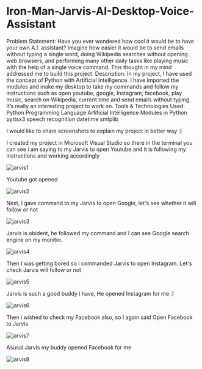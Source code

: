 # Iron-Man-Jarvis-AI-Desktop-Voice-Assistant
Problem Statement:
Have you ever wondered how cool it would be to have your own A.I. assistant? Imagine how easier it would be to send emails without typing a single word, doing Wikipedia searches without opening web browsers, and performing many other daily tasks like playing music with the help of a single voice command. This thought in my mind addressed me to build this project.
Description: 
In my project, I have used the concept of Python with Artificial Intelligence. I have imported the modules and make my desktop to take my commands and follow my instructions such as open youtube, google, Instagram, facebook, play music, search on Wikipedia, current time and send emails without typing. It’s really an interesting project to work on.
Tools & Technologies Used:
Python Programming Language
Artificial Intelligence Modules in Python 
pyttsx3
speech recognition 
datetime 
smtplib

I would like to share screenshots to explain my project in better way :)

I created my project in Microsoft Visual Studio so there in the terminal you can see i am saying to my Jarvis to open Youtube and it is following my instructions and working accordingly 

![jarvis1](https://user-images.githubusercontent.com/87376487/127761178-9e7b27f6-0b2f-42e8-9548-5f3856cabe3f.png)

Youtube got opened 

![jarvis2](https://user-images.githubusercontent.com/87376487/127761214-5ee76347-a987-4d09-82d0-ac5f620ce0d5.png)

Next, I gave command to my Jarvis to open Google, let's see whether it will follow or not 

![jarvis3](https://user-images.githubusercontent.com/87376487/127761252-1685cfd7-8f4b-4ce8-981b-bbeeadd3b0b2.png)

Jarvis is obident, he followed my command and I can see Google search engine on my monitor.

![jarvis4](https://user-images.githubusercontent.com/87376487/127761284-d1774cec-8bad-41d3-a045-46f97a03c0ff.png)

Then I was getting bored so i commanded Jarvis to open Instagram. Let's check Jarvis will follow or not 

![jarvis5](https://user-images.githubusercontent.com/87376487/127761314-84914ce4-2d55-4b70-83ef-143ae33f31cb.png)

Jarvis is such a good buddy i have, He opened Instagram for me :) 

![jarvis6](https://user-images.githubusercontent.com/87376487/127761323-913319d4-52d7-4901-9cfd-42d774d5bcef.png)

Then i wished to check my Facebook also, so I again said Open Facebook to Jarvis 

![jarvis7](https://user-images.githubusercontent.com/87376487/127761390-f4367b59-0552-45a3-8ed1-3e85fe760a69.png)

Asusal Jarvis my buddy opened Facebook for me

![jarvis8](https://user-images.githubusercontent.com/87376487/127761419-ad53f584-1239-44ab-a30d-cbe3d7376aeb.png)




